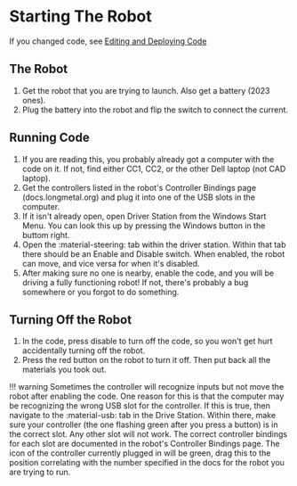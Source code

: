 # Starting The Robot
If you changed code, see [Editing and Deploying Code](/editing-code)
## The Robot
1. Get the robot that you are trying to launch. Also get a battery (2023 ones).
2. Plug the battery into the robot and flip the switch to connect the current.
## Running Code
1. If you are reading this, you probably already got a computer with the code on it. If not, find either CC1, CC2, or the other Dell laptop (not CAD laptop).
2. Get the controllers listed in the robot's Controller Bindings page (docs.longmetal.org) and plug it into one of the USB slots in the computer.
3. If it isn't already open, open Driver Station from the Windows Start Menu. You can look this up by pressing the Windows button in the buttom right. 
4. Open the :material-steering: tab within the driver station. Within that tab there should be an Enable and Disable switch. When enabled, the robot can move, and vice versa for when it's disabled. 
5. After making sure no one is nearby, enable the code, and you will be driving a fully functioning robot! If not, there's probably a bug somewhere or you forgot to do something.
## Turning Off the Robot
1. In the code, press disable to turn off the code, so you won't get hurt accidentally turning off the robot.
2. Press the red button on the robot to turn it off. Then put back all the materials you took out.

!!! warning
    Sometimes the controller will recognize inputs but not move the robot after enabling the code. One reason for this is that the computer may be recognizing the wrong USB slot for the controller. If this is true, then navigate to the :material-usb: tab in the Drive Station. Within there, make sure your controller (the one flashing green after you press a button) is in the correct slot. Any other slot will not work. The correct controller bindings for each slot are documented in the robot's Controller Bindings page. The icon of the controller currently plugged in will be green, drag this to the position correlating with the number specified in the docs for the robot you are trying to run. 



